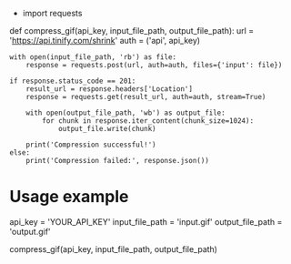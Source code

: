 - import requests

def compress_gif(api_key, input_file_path, output_file_path):
    url = 'https://api.tinify.com/shrink'
    auth = ('api', api_key)

    with open(input_file_path, 'rb') as file:
        response = requests.post(url, auth=auth, files={'input': file})

    if response.status_code == 201:
        result_url = response.headers['Location']
        response = requests.get(result_url, auth=auth, stream=True)

        with open(output_file_path, 'wb') as output_file:
            for chunk in response.iter_content(chunk_size=1024):
                output_file.write(chunk)

        print('Compression successful!')
    else:
        print('Compression failed:', response.json())

# Usage example
api_key = 'YOUR_API_KEY'
input_file_path = 'input.gif'
output_file_path = 'output.gif'

compress_gif(api_key, input_file_path, output_file_path)

